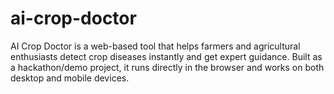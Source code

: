 # ai-crop-doctor
AI Crop Doctor is a web-based tool that helps farmers and agricultural enthusiasts detect crop diseases instantly and get expert guidance. Built as a hackathon/demo project, it runs directly in the browser and works on both desktop and mobile devices.
